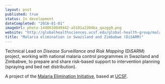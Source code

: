 ```yaml
---
layout: post
published: true
status: In development
dateCompleted: "2016-01-01"
imageUrl: photo-1440610049442-a5101a2204ba_qazgg9.png
website: "http://globalhealthsciences.ucsf.edu/global-health-group/malaria-elimination-initiative"
title: "Malaria elimination in Swaziland and Zimbabwe (DiSARM)"
---
```


Technical Lead on _Disease Surveillance and Risk Mapping_ (DiSARM) project, working with national malaria control programmes in Swaziland and Zimbabwe, to prepare and share risk-based support to intervention planning (spraying and bed net distribution).

A project of the [Malaria Elimination Initiative](http://globalhealthsciences.ucsf.edu/global-health-group/malaria-elimination-initiative), based at [UCSF](https://www.ucsf.edu/).